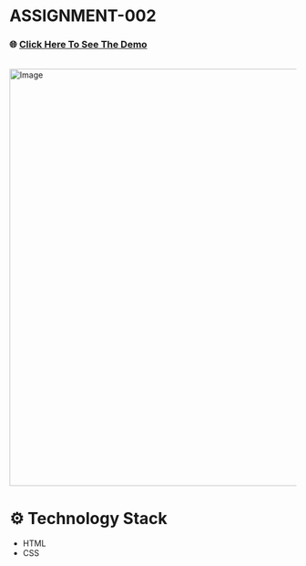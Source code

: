 # ASSIGNMENT-002

### 🌐 [Click Here To See The Demo](https://abrarulrhythm.github.io/assignment-02/)
<br>
<img width="1200" height="731" alt="Image" src="https://github.com/user-attachments/assets/9ce81f2f-7998-4806-9c74-3af9ae7699e4" />

# ⚙️ Technology Stack

- HTML
- CSS
